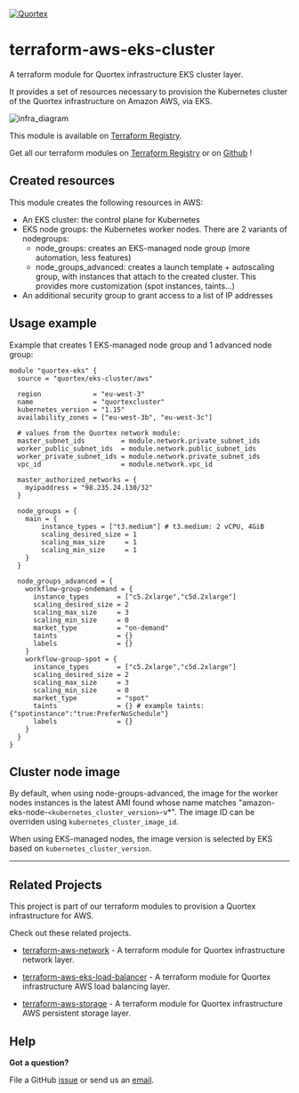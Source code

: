 
[![Quortex][logo]](https://quortex.io)

# terraform-aws-eks-cluster

A terraform module for Quortex infrastructure EKS cluster layer.

It provides a set of resources necessary to provision the Kubernetes cluster of the Quortex infrastructure on Amazon AWS, via EKS.

![infra_diagram]

This module is available on [Terraform Registry][registry_tf_aws-eks_cluster].

Get all our terraform modules on [Terraform Registry][registry_tf_modules] or on [Github][github_tf_modules] !

## Created resources

This module creates the following resources in AWS:

- An EKS cluster: the control plane for Kubernetes
- EKS node groups: the Kubernetes worker nodes. There are 2 variants of nodegroups:
  - node_groups: creates an EKS-managed node group (more automation, less features)
  - node_groups_advanced: creates a launch template + autoscaling group, with instances that attach to the created cluster. This provides more customization (spot instances, taints...)
- An additional security group to grant access to a list of IP addresses

## Usage example

Example that creates 1 EKS-managed node group and 1 advanced node group:

```
module "quortex-eks" {
  source = "quortex/eks-cluster/aws"
  
  region             = "eu-west-3"
  name               = "quortexcluster"
  kubernetes_version = "1.15"
  availability_zones = ["eu-west-3b", "eu-west-3c"]

  # values from the Quortex network module:
  master_subnet_ids         = module.network.private_subnet_ids
  worker_public_subnet_ids  = module.network.public_subnet_ids
  worker_private_subnet_ids = module.network.private_subnet_ids
  vpc_id                    = module.network.vpc_id
  
  master_authorized_networks = {
    myipaddress = "98.235.24.130/32"
  }

  node_groups = {
    main = {
        instance_types = ["t3.medium"] # t3.medium: 2 vCPU, 4GiB
        scaling_desired_size = 1
        scaling_max_size     = 1
        scaling_min_size     = 1
    }
  }

  node_groups_advanced = {
    workflow-group-ondemand = {
      instance_types       = ["c5.2xlarge","c5d.2xlarge"]
      scaling_desired_size = 2
      scaling_max_size     = 3
      scaling_min_size     = 0
      market_type          = "on-demand"
      taints               = {}
      labels               = {} 
    }
    workflow-group-spot = {
      instance_types       = ["c5.2xlarge","c5d.2xlarge"]
      scaling_desired_size = 2
      scaling_max_size     = 3
      scaling_min_size     = 0
      market_type          = "spot"
      taints               = {} # example taints:  {"spotinstance":"true:PreferNoSchedule"}
      labels               = {} 
    }
  }
}
```

## Cluster node image

By default, when using node-groups-advanced, the image for the worker nodes instances is the latest AMI found whose name matches \"amazon-eks-node-`<kubernetes_cluster_version>`-v*\". The image ID can be overriden using `kubernetes_cluster_image_id`.

When using EKS-managed nodes, the image version is selected by EKS based on `kubernetes_cluster_version`.

---

## Related Projects

This project is part of our terraform modules to provision a Quortex infrastructure for AWS.

Check out these related projects.

- [terraform-aws-network][registry_tf_aws-eks_network] - A terraform module for Quortex infrastructure network layer.

- [terraform-aws-eks-load-balancer][registry_tf_aws-eks_load_balancer] - A terraform module for Quortex infrastructure AWS load balancing layer.

- [terraform-aws-storage][registry_tf_aws-eks_storage] - A terraform module for Quortex infrastructure AWS persistent storage layer.

## Help

**Got a question?**

File a GitHub [issue](https://github.com/quortex/terraform-aws-eks-cluster/issues) or send us an [email][email].


  [logo]: https://storage.googleapis.com/quortex-assets/logo.webp
  [infra_diagram]: https://storage.googleapis.com/quortex-assets/infra_aws_002.jpg

  [email]: mailto:info@quortex.io

  [registry_tf_modules]: https://registry.terraform.io/modules/quortex
  [registry_tf_aws-eks_cluster]: https://registry.terraform.io/modules/quortex/eks-cluster/aws
  [registry_tf_aws-eks_network]: https://registry.terraform.io/modules/quortex/network/aws
  [registry_tf_aws-eks_load_balancer]: https://registry.terraform.io/modules/quortex/load-balancer/aws
  [registry_tf_aws-eks_storage]: https://registry.terraform.io/modules/quortex/storage/aws
  [github_tf_modules]: https://github.com/quortex?q=terraform-
